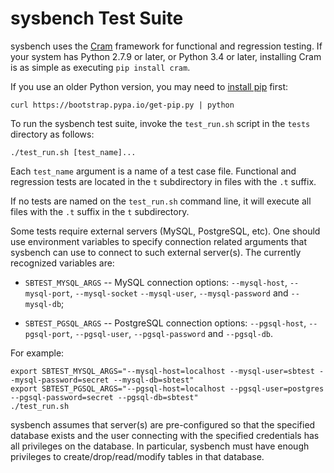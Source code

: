 sysbench Test Suite
===================

sysbench uses the [Cram](https://bitheap.org/cram/) framework for
functional and regression testing. If your system has Python 2.7.9 or
later, or Python 3.4 or later, installing Cram is as simple as executing
`pip install cram`.

If you use an older Python version, you may need to [install
pip](https://pip.pypa.io/en/latest/installing/) first:

``` {.example}
curl https://bootstrap.pypa.io/get-pip.py | python
```

To run the sysbench test suite, invoke the `test_run.sh` script in the
`tests` directory as follows:

``` {.example}
./test_run.sh [test_name]...
```

Each `test_name` argument is a name of a test case file. Functional and
regression tests are located in the `t` subdirectory in files with the
`.t` suffix.

If no tests are named on the `test_run.sh` command line, it will execute
all files with the `.t` suffix in the `t` subdirectory.

Some tests require external servers (MySQL, PostgreSQL, etc). One should
use environment variables to specify connection related arguments that
sysbench can use to connect to such external server(s). The currently
recognized variables are:

- `SBTEST_MYSQL_ARGS` -- MySQL connection options: `--mysql-host`,
  `--mysql-port`, `--mysql-socket` `--mysql-user`, `--mysql-password`
  and `--mysql-db`;

- `SBTEST_PGSQL_ARGS` -- PostgreSQL connection options: `--pgsql-host`,
  `--pgsql-port`, `--pgsql-user`, `--pgsql-password` and `--pgsql-db`.

For example:
``` {.example}
export SBTEST_MYSQL_ARGS="--mysql-host=localhost --mysql-user=sbtest --mysql-password=secret --mysql-db=sbtest"
export SBTEST_PGSQL_ARGS="--pgsql-host=localhost --pgsql-user=postgres --pgsql-password=secret --pgsql-db=sbtest"
./test_run.sh
```

sysbench assumes that server(s) are pre-configured so that the specified
database exists and the user connecting with the specified credentials
has all privileges on the database. In particular, sysbench must have
enough privileges to create/drop/read/modify tables in that database.
